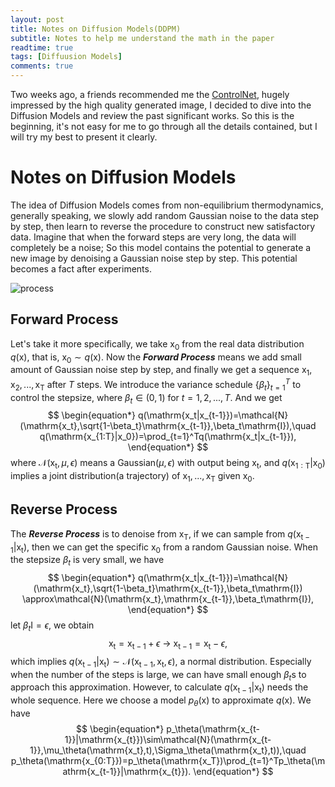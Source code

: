 ```yaml
---
layout: post
title: Notes on Diffusion Models(DDPM)
subtitle: Notes to help me understand the math in the paper
readtime: true
tags: [Diffuusion Models]
comments: true
---
```


<!-- gh-repo: daattali/beautiful-jekyll
gh-badge: [star, fork, follow]
tags: [test] -->

<script type="text/javascript" src="http://cdn.mathjax.org/mathjax/latest/MathJax.js?config=default"></script>

Two weeks ago, a friends recommended me the [ControlNet](https://arxiv.org/pdf/2302.05543.pdf), hugely impressed by the high quality generated image, I decided to dive into the Diffusion Models and review the past significant works. So this is the beginning, it's not easy for me to go through all the details contained, but I will try my best to present it clearly.

# Notes on Diffusion Models

The idea of Diffusion Models comes from non-equilibrium thermodynamics, generally speaking, we slowly add random Gaussian noise to the data step by step, then learn to reverse the procedure to construct new satisfactory data. Imagine that when the forward steps are very long, the data will completely be a noise; So this model contains the potential to generate a new image by denoising a Gaussian noise step by step. This potential becomes a fact after experiments. 

![process](https://github.com//wma17/images/2023-03-07-DDPM/process.png)

## Forward Process

Let's take it more specifically, we take $\mathrm{x_0}$ from the real data distribution $q(\mathrm{x})$, that is, $\mathrm{x_0} \sim q(\mathrm{x})$. Now the ***Forward Process*** means we add small amount of Gaussian noise step by step, and finally we get a sequence $\mathrm{x_1,x_2,...,x_T}$ after $T$ steps. We introduce the variance schedule $\left\{ \beta_t \right\}_{t=1}^{T}$ to control the stepsize, where $\beta_t\in(0,1)$ for $t=1,2,...,T$. And we get
$$
\begin{equation*}
q(\mathrm{x_t|x_{t-1}})=\mathcal{N}(\mathrm{x_t},\sqrt{1-\beta_t}\mathrm{x_{t-1}},\beta_t\mathrm{I}),\quad q(\mathrm{x_{1:T}|x_0})=\prod_{t=1}^Tq(\mathrm{x_t|x_{t-1}}),
\end{equation*}
$$
where ${\mathcal{N}(\mathrm{x_t},\mu,\epsilon)}$ means a Gaussian$(\mu,\epsilon)$ with output being $\mathrm{x_t}$, and $q(\mathrm{x_{1:T}|x_0})$ implies a joint distribution(a trajectory) of $\mathrm{x_1,...,x_T}$ given $\mathrm{x_0}$. 

## Reverse Process

The ***Reverse Process*** is to denoise from $\mathrm{x_T}$, if we can sample from $q(\mathrm{x_{t-1}|x_t})$, then we can get the specific $\mathrm{x_0}$ from a random Gaussian noise. When the stepsize $\beta_t$ is very small, we have 
$$
\begin{equation*}
q(\mathrm{x_t|x_{t-1}})=\mathcal{N}(\mathrm{x_t},\sqrt{1-\beta_t}\mathrm{x_{t-1}},\beta_t\mathrm{I}) \approx\mathcal{N}(\mathrm{x_t},\mathrm{x_{t-1}},\beta_t\mathrm{I}),
\end{equation*}
$$
let $\beta_t\mathrm{I}=\epsilon$, we obtain
$$
\begin{equation*}
\mathrm{x_t}=\mathrm{x_{t-1}}+\epsilon  \  \rightarrow \ \mathrm{x_{t-1}}=\mathrm{x_t}-\epsilon,
\end{equation*}
$$
which implies $q(\mathrm{x_{t-1}|x_t})\sim\mathcal{N}(\mathrm{x_{t-1}},\mathrm{x_t},\epsilon)$, a normal distribution. Especially when the number of the steps is large, we can have small enough $\beta_t$s to approach this approximation. However, to calculate $q(\mathrm{x_{t-1}|x_t})$ needs the whole sequence. Here we choose a model $p_\theta(\mathrm{x})$ to approximate $q(\mathrm{x})$. We have
$$
\begin{equation*}
p_\theta(\mathrm{x_{t-1}}|\mathrm{x_{t}})\sim\mathcal{N}(\mathrm{x_{t-1}},\mu_\theta(\mathrm{x_t},t),\Sigma_\theta(\mathrm{x_t},t)),\quad 
p_\theta(\mathrm{x_{0:T}})=p_\theta(\mathrm{x_T})\prod_{t=1}^Tp_\theta(\mathrm{x_{t-1}}|\mathrm{x_{t}}).
\end{equation*}
$$
